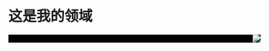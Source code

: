 # 这是我的领域
<div style="background:black;text-align:right;">
<img src="https://upload.wikimedia.org/wikipedia/commons/thumb/f/f5/Night-blooming_cereus.jpg/440px-Night-blooming_cereus.jpg"/>
</div>

